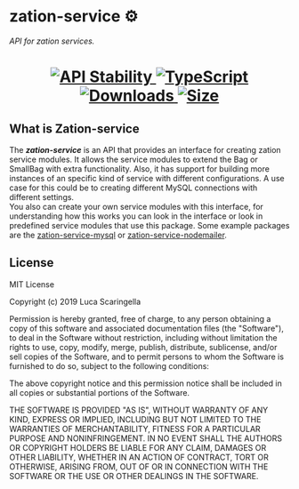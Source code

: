 # zation-service ⚙️
*API for zation services.*
<h1 align="center">  
  <!-- Stability -->
  <a href="https://nodejs.org/api/documentation.html#documentation_stability_index">
    <img src="https://img.shields.io/badge/stability-stable-brightgreen.svg" alt="API Stability"/>
  </a>
  <!-- TypeScript -->
  <a href="http://typescriptlang.org">
    <img src="https://img.shields.io/badge/%3C%2F%3E-typescript-blue.svg" alt="TypeScript"/>
  </a>    
  <!-- Downloads -->
  <a href="https://npmjs.org/package/zation-service">
    <img src="https://img.shields.io/npm/dm/zation-service.svg" alt="Downloads"/>
  </a> 
  <!-- Size -->
  <a href="https://npmjs.org/package/zation-service">
      <img src="https://img.shields.io/bundlephobia/min/zation-service.svg" alt="Size"/>
  </a>  
</h1>

## What is Zation-service
The ***zation-service*** is an API that provides an interface for creating zation service modules. 
It allows the service modules to extend the Bag or SmallBag with extra functionality. 
Also, it has support for building more instances of an specific kind of service with different configurations. 
A use case for this could be to creating different MySQL connections with different settings.  
You also can create your own service modules with this interface, 
for understanding how this works you can look in the interface or look in predefined service modules that use this package.
Some example packages are the [zation-service-mysql](https://github.com/ZationServer/zation-service-mysql) or [zation-service-nodemailer](https://github.com/ZationServer/zation-service-nodemailer).

## License

MIT License

Copyright (c) 2019 Luca Scaringella

Permission is hereby granted, free of charge, to any person obtaining a copy
of this software and associated documentation files (the "Software"), to deal
in the Software without restriction, including without limitation the rights
to use, copy, modify, merge, publish, distribute, sublicense, and/or sell
copies of the Software, and to permit persons to whom the Software is
furnished to do so, subject to the following conditions:

The above copyright notice and this permission notice shall be included in all
copies or substantial portions of the Software.

THE SOFTWARE IS PROVIDED "AS IS", WITHOUT WARRANTY OF ANY KIND, EXPRESS OR
IMPLIED, INCLUDING BUT NOT LIMITED TO THE WARRANTIES OF MERCHANTABILITY,
FITNESS FOR A PARTICULAR PURPOSE AND NONINFRINGEMENT. IN NO EVENT SHALL THE
AUTHORS OR COPYRIGHT HOLDERS BE LIABLE FOR ANY CLAIM, DAMAGES OR OTHER
LIABILITY, WHETHER IN AN ACTION OF CONTRACT, TORT OR OTHERWISE, ARISING FROM,
OUT OF OR IN CONNECTION WITH THE SOFTWARE OR THE USE OR OTHER DEALINGS IN THE
SOFTWARE.                                                

